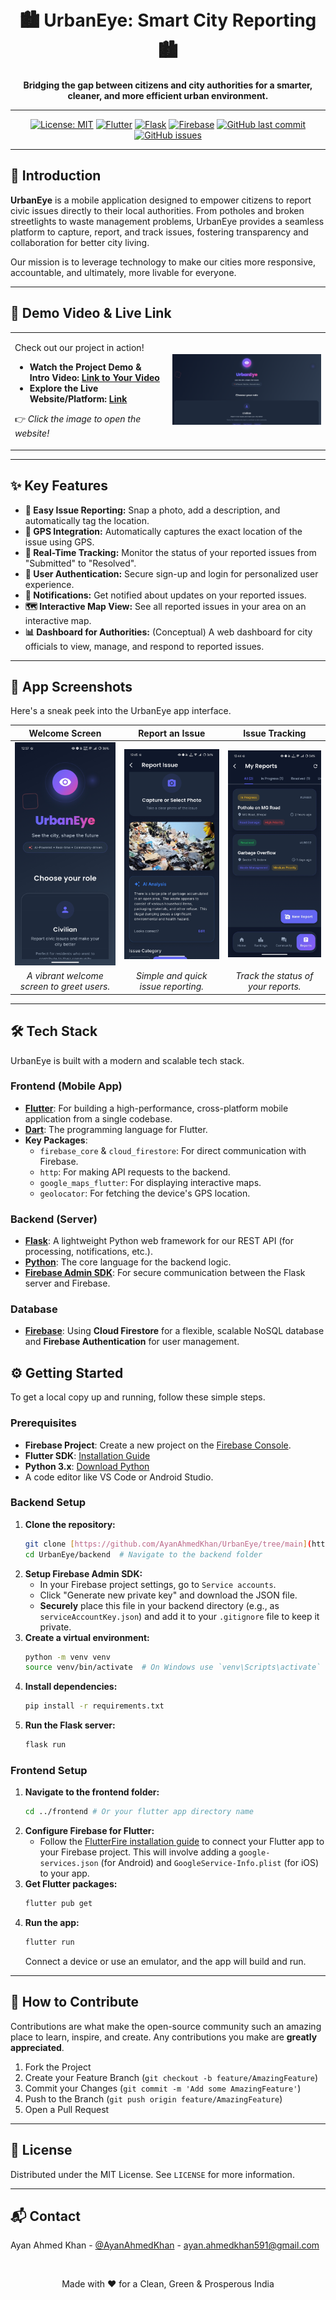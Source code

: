<div align="center">

  <br />
  <br />

  <!-- You can add a logo here if you have one -->
  <!-- <img src="URL_TO_YOUR_LOGO" alt="UrbanEye Logo" width="200"/> -->

  # 🏙️ UrbanEye: Smart City Reporting 🏙️

  **Bridging the gap between citizens and city authorities for a smarter, cleaner, and more efficient urban environment.**

  ---

  <!-- Badges -->
  <p>
    <a href="#"><img alt="License: MIT" src="https://img.shields.io/badge/License-MIT-yellow.svg"/></a>
    <a href="#"><img alt="Flutter" src="https://img.shields.io/badge/Frontend-Flutter-blue.svg?logo=flutter"/></a>
    <a href="#"><img alt="Flask" src="https://img.shields.io/badge/Backend-Flask-black.svg?logo=flask"/></a>
    <a href="#"><img alt="Firebase" src="https://img.shields.io/badge/Database-Firebase-orange.svg?logo=firebase"/></a>
    <a href="#"><img alt="GitHub last commit" src="https://img.shields.io/github/last-commit/Akshit2807/UrbanEye.svg"/></a>
    <a href="#"><img alt="GitHub issues" src="https://img.shields.io/github/issues/Akshit2807/UrbanEye.svg"/></a>
  </p>
</div>

---

## 🚀 Introduction

**UrbanEye** is a mobile application designed to empower citizens to report civic issues directly to their local authorities. From potholes and broken streetlights to waste management problems, UrbanEye provides a seamless platform to capture, report, and track issues, fostering transparency and collaboration for better city living.

Our mission is to leverage technology to make our cities more responsive, accountable, and ultimately, more livable for everyone.

---

## 🎥 Demo Video & Live Link

<table>
<tr>
<td width="50%" valign="top">

Check out our project in action!

- **Watch the Project Demo & Intro Video:** [**Link to Your Video**](https://youtu.be/1qoraqzspt4)  
- **Explore the Live Website/Platform:** [**Link**](https://urban-eye-jfcf.vercel.app/)

👉 *Click the image to open the website!*

</td>
<td width="50%">

<a href="https://urban-eye-jfcf-3a9x5uwfu-akpahade55-9707s-projects.vercel.app/">
  <img src="https://github.com/Akshit2807/UrbanEye/blob/main/demo/UE-website.png?raw=true" width="100%"/>
</a>

</td>
</tr>
</table>



---

## ✨ Key Features

* **📸 Easy Issue Reporting:** Snap a photo, add a description, and automatically tag the location.
* **📍 GPS Integration:** Automatically captures the exact location of the issue using GPS.
* **🚦 Real-Time Tracking:** Monitor the status of your reported issues from "Submitted" to "Resolved".
* **👤 User Authentication:** Secure sign-up and login for personalized user experience.
* **💬 Notifications:** Get notified about updates on your reported issues.
* **🗺️ Interactive Map View:** See all reported issues in your area on an interactive map.
* **📊 Dashboard for Authorities:** (Conceptual) A web dashboard for city officials to view, manage, and respond to reported issues.

---

## 📱 App Screenshots

Here's a sneak peek into the UrbanEye app interface.

| Welcome Screen | Report an Issue | Issue Tracking |
| :---: | :---: | :---: |
| <a href="https://youtu.be/1qoraqzspt4" target="_blank"><img src="https://github.com/Akshit2807/UrbanEye/blob/main/demo/UE-demo-1.jpg" alt="Welcome Screen" width="250"></a> | <a href="https://youtu.be/1qoraqzspt4" target="_blank"><img src="https://github.com/Akshit2807/UrbanEye/blob/main/demo/UE-demo-3.jpg" alt="Report an Issue" width="250"></a> | <a href="https://youtu.be/1qoraqzspt4" target="_blank"><img src="https://github.com/Akshit2807/UrbanEye/blob/main/demo/UE-demo-2.jpg" alt="Issue Tracking" width="250"></a> |
| *A vibrant welcome screen to greet users.* | *Simple and quick issue reporting.* | *Track the status of your reports.* |



---

## 🛠️ Tech Stack

UrbanEye is built with a modern and scalable tech stack.

### **Frontend (Mobile App)**
* **[Flutter](https://flutter.dev/)**: For building a high-performance, cross-platform mobile application from a single codebase.
* **[Dart](https://dart.dev/)**: The programming language for Flutter.
* **Key Packages**:
    * `firebase_core` & `cloud_firestore`: For direct communication with Firebase.
    * `http`: For making API requests to the backend.
    * `google_maps_flutter`: For displaying interactive maps.
    * `geolocator`: For fetching the device's GPS location.

### **Backend (Server)**
* **[Flask](https://flask.palletsprojects.com/)**: A lightweight Python web framework for our REST API (for processing, notifications, etc.).
* **[Python](https://www.python.org/)**: The core language for the backend logic.
* **[Firebase Admin SDK](https://firebase.google.com/docs/admin/setup)**: For secure communication between the Flask server and Firebase.

### **Database**
* **[Firebase](https://firebase.google.com/)**: Using **Cloud Firestore** for a flexible, scalable NoSQL database and **Firebase Authentication** for user management.


## ⚙️ Getting Started

To get a local copy up and running, follow these simple steps.

### **Prerequisites**

* **Firebase Project**: Create a new project on the [Firebase Console](https://console.firebase.google.com/).
* **Flutter SDK**: [Installation Guide](https://flutter.dev/docs/get-started/install)
* **Python 3.x**: [Download Python](https://www.python.org/downloads/)
* A code editor like VS Code or Android Studio.

### **Backend Setup**

1.  **Clone the repository:**
    ```sh
    git clone [https://github.com/AyanAhmedKhan/UrbanEye/tree/main](https://github.com/AyanAhmedKhan/UrbanEye/tree/main)
    cd UrbanEye/backend  # Navigate to the backend folder
    ```
2.  **Setup Firebase Admin SDK:**
    * In your Firebase project settings, go to `Service accounts`.
    * Click "Generate new private key" and download the JSON file.
    * **Securely** place this file in your backend directory (e.g., as `serviceAccountKey.json`) and add it to your `.gitignore` file to keep it private.
3.  **Create a virtual environment:**
    ```sh
    python -m venv venv
    source venv/bin/activate  # On Windows use `venv\Scripts\activate`
    ```
4.  **Install dependencies:**
    ```sh
    pip install -r requirements.txt
    ```
5.  **Run the Flask server:**
    ```sh
    flask run
    ```

### **Frontend Setup**

1.  **Navigate to the frontend folder:**
    ```sh
    cd ../frontend # Or your flutter app directory name
    ```
2.  **Configure Firebase for Flutter:**
    * Follow the [FlutterFire installation guide](https://firebase.flutter.dev/docs/overview#installation) to connect your Flutter app to your Firebase project. This will involve adding a `google-services.json` (for Android) and `GoogleService-Info.plist` (for iOS) to your app.
3.  **Get Flutter packages:**
    ```sh
    flutter pub get
    ```
4.  **Run the app:**
    ```sh
    flutter run
    ```
    Connect a device or use an emulator, and the app will build and run.

---

## 🤝 How to Contribute

Contributions are what make the open-source community such an amazing place to learn, inspire, and create. Any contributions you make are **greatly appreciated**.

1.  Fork the Project
2.  Create your Feature Branch (`git checkout -b feature/AmazingFeature`)
3.  Commit your Changes (`git commit -m 'Add some AmazingFeature'`)
4.  Push to the Branch (`git push origin feature/AmazingFeature`)
5.  Open a Pull Request

---

## 📜 License

Distributed under the MIT License. See `LICENSE` for more information.

---

## 📬 Contact

Ayan Ahmed Khan - [@AyanAhmedKhan](https://www.linkedin.com/in/ayan-ahmed-khan-95978620a/) - ayan.ahmedkhan591@gmail.com



<div align="center">
  <br />
  <p>Made with ❤️ for a Clean, Green & Prosperous India</p>
</div>



